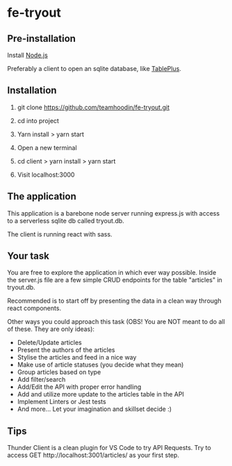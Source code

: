 # fe-tryout

## Pre-installation

Install [Node.js](https://nodejs.org/en/)

Preferably a client to open an sqlite database, like [TablePlus](https://tableplus.com/).

## Installation

1. git clone https://github.com/teamhoodin/fe-tryout.git
2. cd into project
3. Yarn install > yarn start

4. Open a new terminal
5. cd client > yarn install > yarn start
6. Visit localhost:3000

## The application

This application is a barebone node server running express.js with access to a serverless sqlite db called tryout.db.

The client is running react with sass.

## Your task

You are free to explore the application in which ever way possible. Inside the server.js file are a few simple CRUD endpoints for the table "articles" in tryout.db. 

Recommended is to start off by presenting the data in a clean way through react components.

Other ways you could approach this task (OBS! You are NOT meant to do all of these. They are only ideas):
* Delete/Update articles
* Present the authors of the articles
* Stylise the articles and feed in a nice way
* Make use of article statuses (you decide what they mean)
* Group articles based on type
* Add filter/search
* Add/Edit the API with proper error handling
* Add and utilize more update to the articles table in the API
* Implement Linters or Jest tests
* And more... Let your imagination and skillset decide :)

## Tips

Thunder Client is a clean plugin for VS Code to try API Requests. Try to access GET http://localhost:3001/articles/ as your first step.

